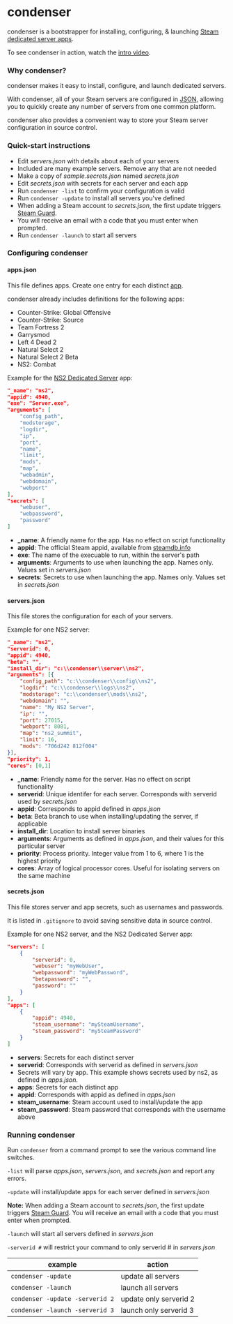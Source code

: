 # condenser #

condenser is a bootstrapper for installing, configuring, & launching [Steam dedicated server apps](https://steamdb.info/search/?a=app&q=dedicated+server).

To see condenser in action, watch the [intro video](http://youtu.be/kErs5-vHXOQ).

### Why condenser? ###

condenser makes it easy to install, configure, and launch dedicated servers.

With condenser, all of your Steam servers are configured in [JSON](http://en.wikipedia.org/wiki/JSON), allowing you to quickly create any number of servers from one common platform.

condenser also provides a convenient way to store your Steam server configuration in source control.

### Quick-start instructions ###

* Edit _servers.json_ with details about each of your servers
 * Included are many example servers. Remove any that are not needed
* Make a copy of _sample.secrets.json_ named _secrets.json_
* Edit _secrets.json_ with secrets for each server and each app
* Run `condenser -list` to confirm your configuration is valid
* Run `condenser -update` to install all servers you've defined
 * When adding a Steam account to _secrets.json_, the first update triggers [Steam Guard](https://support.steampowered.com/kb_article.php?ref=4020-ALZM-5519).
 * You will receive an email with a code that you must enter when prompted.
* Run `condenser -launch` to start all servers

### Configuring condenser ###

#### apps.json ####

This file defines apps. Create one entry for each distinct [app](https://steamdb.info/search/?a=app&q=dedicated+server).

condenser already includes definitions for the following apps:
* Counter-Strike: Global Offensive
* Counter-Strike: Source
* Team Fortress 2
* Garrysmod
* Left 4 Dead 2
* Natural Select 2
* Natural Select 2 Beta
* NS2: Combat

Example for the [NS2 Dedicated Server](http://wiki.unknownworlds.com/ns2/Dedicated_Server#Server_Configuration) app:

``` json
"_name": "ns2",
"appid": 4940,
"exe": "Server.exe",
"arguments": [
	"config_path",
	"modstorage",
	"logdir",
	"ip",
	"port",
	"name",
	"limit",
	"mods",
	"map",
	"webadmin",
	"webdomain",
	"webport"
],
"secrets": [
	"webuser",
	"webpassword",
	"password"
]
```

* **_name**: A friendly name for the app. Has no effect on script functionality
* **appid**: The official Steam appid, available from [steamdb.info](https://steamdb.info/apps/)
* **exe**: The name of the execuable to run, within the server's path
* **arguments**: Arguments to use when launching the app. Names only. Values set in _servers.json_
* **secrets**: Secrets to use when launching the app. Names only. Values set in _secrets.json_

#### servers.json ####

This file stores the configuration for each of your servers.

Example for one NS2 server:

``` json
"_name": "ns2",
"serverid": 0,
"appid": 4940,
"beta": "",
"install_dir": "c:\\condenser\\server\\ns2",
"arguments": [{
	"config_path": "c:\\condenser\\config\\ns2",
	"logdir": "c:\\condenser\\logs\\ns2",
	"modstorage": "c:\\condenser\\mods\\ns2",
	"webdomain": "",
	"name": "My NS2 Server",
	"ip": "",
	"port": 27015,
	"webport": 8081,
	"map": "ns2_summit",
	"limit": 16,
	"mods": "706d242 812f004"
}],
"priority": 1,
"cores": [0,1]
```

* **_name**: Friendly name for the server. Has no effect on script functionality
* **serverid**: Unique identifer for each server. Corresponds with serverid used by _secrets.json_
* **appid**: Corresponds to appid defined in _apps.json_
* **beta**: Beta branch to use when installing/updating the server, if applicable
* **install_dir**: Location to install server binaries
* **arguments**: Arguments as defined in _apps.json_, and their values for this particular server
* **priority**: Process priority. Integer value from 1 to 6, where 1 is the highest priority
* **cores**: Array of logical processor cores. Useful for isolating servers on the same machine

#### secrets.json ####

This file stores server and app secrets, such as usernames and passwords.

It is listed in `.gitignore` to avoid saving sensitive data in source control.

Example for one NS2 server, and the NS2 Dedicated Server app:

``` json
"servers": [
    {
        "serverid": 0,
        "webuser": "myWebUser",
        "webpassword": "myWebPassword",
        "betapassword": "",
        "password": ""
    }
],
"apps": [
    {
        "appid": 4940,
        "steam_username": "mySteamUsername",
        "steam_password": "mySteamPassword"
    }
]
```

* **servers**: Secrets for each distinct server
 * **serverid**: Corresponds with serverid as defined in _servers.json_
 * Secrets will vary by app. This example shows secrets used by ns2, as defined in _apps.json_.
* **apps**: Secrets for each distinct app
 * **appid**: Corresponds with appid as defined in _apps.json_
 * **steam_username**: Steam account used to install/update the app
 * **steam_password**: Steam password that corresponds with the username above

### Running condenser ###

Run `condenser` from a command prompt to see the various command line switches.

`-list` will parse _apps.json_, _servers.json_, and _secrets.json_ and report any errors.

`-update` will install/update apps for each server defined in _servers.json_

**Note:** When adding a Steam account to _secrets.json_, the first update triggers [Steam Guard](https://support.steampowered.com/kb_article.php?ref=4020-ALZM-5519).
You will receive an email with a code that you must enter when prompted.

`-launch` will start all servers defined in _servers.json_

`-serverid #` will restrict your command to only serverid # in _servers.json_

| example                         | action                     |
|---------------------------------|----------------------------|
| `condenser -update`             | update all servers         |
| `condenser -launch`             | launch all servers         |
| `condenser -update -serverid 2` | update only serverid 2     |
| `condenser -launch -serverid 3` | launch only serverid 3     |
